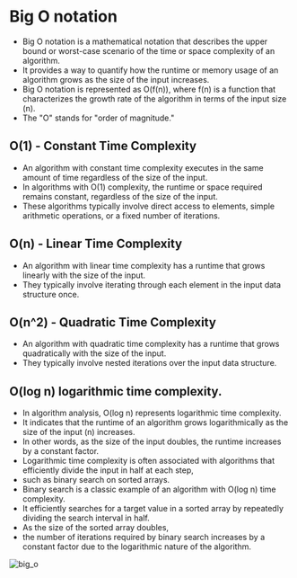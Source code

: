 # Big O notation
- Big O notation is a mathematical notation that describes the upper bound or worst-case scenario of the time or space complexity of an algorithm.
- It provides a way to quantify how the runtime or memory usage of an algorithm grows as the size of the input increases.
- Big O notation is represented as O(f(n)), where f(n) is a function that characterizes the growth rate of the algorithm in terms of the input size (n).
- The "O" stands for "order of magnitude."

## O(1) - Constant Time Complexity
- An algorithm with constant time complexity executes in the same amount of time regardless of the size of the input.
- In algorithms with O(1) complexity, the runtime or space required remains constant, regardless of the size of the input.
- These algorithms typically involve direct access to elements, simple arithmetic operations, or a fixed number of iterations.

## O(n) - Linear Time Complexity
- An algorithm with linear time complexity has a runtime that grows linearly with the size of the input.
- They typically involve iterating through each element in the input data structure once.

## O(n^2) - Quadratic Time Complexity
- An algorithm with quadratic time complexity has a runtime that grows quadratically with the size of the input.
- They typically involve nested iterations over the input data structure.

## O(log n) logarithmic time complexity. 
- In algorithm analysis, O(log n) represents logarithmic time complexity.
- It indicates that the runtime of an algorithm grows logarithmically as the size of the input (n) increases.
- In other words, as the size of the input doubles, the runtime increases by a constant factor.
- Logarithmic time complexity is often associated with algorithms that efficiently divide the input in half at each step,
- such as binary search on sorted arrays.
- Binary search is a classic example of an algorithm with O(log n) time complexity.
- It efficiently searches for a target value in a sorted array by repeatedly dividing the search interval in half.
- As the size of the sorted array doubles,
- the number of iterations required by binary search increases by a constant factor due to the logarithmic nature of the algorithm.

<p float="left">
   <img src="https://github.com/mo7amedaliEbaid/ds_dart/blob/ad9e5d111bfe7f497eec1542b53c96004ce48654/assets/bigO.png"  alt="big_o"/>
</p>


